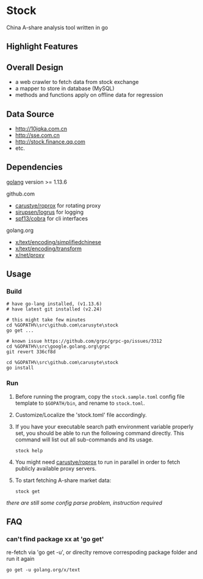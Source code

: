 # Stock

China A-share analysis tool written in go

## Highlight Features


## Overall Design

- a web crawler to fetch data from stock exchange
- a mapper to store in database (MySQL)
- methods and functions apply on offline data for regression


## Data Source

- http://10jqka.com.cn
- http://sse.com.cn
- http://stock.finance.qq.com
- etc.


## Dependencies

[golang](https://golang.org/) version >= 1.13.6

github.com
- [carustye/roprox](https://github.com/carusyte/roprox) for rotating proxy
- [sirupsen/logrus](https://github.com/sirupsen/logrus) for logging
- [spf13/cobra](https://github.com/spf13/cobra") for cli interfaces

golang.org
- [x/text/encoding/simplifiedchinese](https://golang.org/x/text/encoding/simplifiedchinese)
- [x/text/encoding/transform](https://golang.org/x/text/encoding/transform)
- [x/net/proxy](https://golang.org/x/net/proxy)


## Usage

### Build

    # have go-lang installed, (v1.13.6)
    # have latest git installed (v2.24)

    # this might take few minutes
    cd %GOPATH%\src\github.com\carusyte\stock
    go get ...

    # known issue https://github.com/grpc/grpc-go/issues/3312
    cd %GOPATH%\src\google.golang.org\grpc
    git revert 336cf8d       

    cd %GOPATH%\src\github.com\carusyte\stock
    go install


### Run

1. Before running the program, copy the `stock.sample.toml` config file template to `$GOPATH/bin`,
and rename to `stock.toml`. 
    
2. Customize/Localize the 'stock.toml' file accordingly.

3. If you have your executable search path environment variable properly set, you should
be able to run the following command directly. This command will list out all sub-commands
and its usage.
    ```
    stock help
    ```

4. You might need [carustye/roprox](https://github.com/carusyte/roprox) to run in parallel in order to fetch publicly available proxy servers. 

5. To start fetching A-share market data: 
    ```
    stock get
    ```
    
*there are still some config parse problem, instruction required*
                      

## FAQ

### can't find package xx at 'go get'
re-fetch via 'go get -u', or direclty remove correspoding package folder and run it again


    go get -u golang.org/x/text